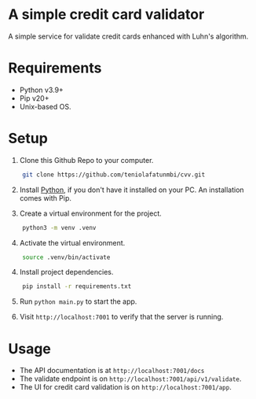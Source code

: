 # A simple credit card validator
A simple service for validate credit cards enhanced with Luhn's algorithm.

# Requirements
- Python v3.9+
- Pip v20+
- Unix-based OS.

# Setup
1. Clone this Github Repo to your computer.
```sh 
    git clone https://github.com/teniolafatunmbi/cvv.git
```

2. Install [Python]('https://www.python.org/downloads/'), if you don't have it installed on your PC. An installation comes with Pip.

3. Create a virtual environment for the project.
```sh
    python3 -m venv .venv 
```

4. Activate the virtual environment.
```sh
    source .venv/bin/activate
```

4. Install project dependencies.
```sh
    pip install -r requirements.txt
```

5. Run `python main.py` to start the app.

6. Visit `http://localhost:7001` to verify that the server is running.

# Usage
- The API documentation is at `http://localhost:7001/docs`
- The validate endpoint is on `http://localhost:7001/api/v1/validate`.
- The UI for credit card validation is on `http://localhost:7001/app`.
